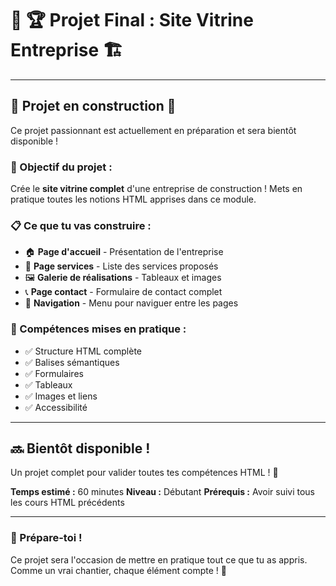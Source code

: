 # 🧱 🏆 Projet Final : Site Vitrine Entreprise 🏗️

---

## 🚧 Projet en construction 🚧

Ce projet passionnant est actuellement en préparation et sera bientôt disponible !

### 🎯 Objectif du projet :

Crée le **site vitrine complet** d'une entreprise de construction ! Mets en pratique toutes les notions HTML apprises dans ce module.

### 📋 Ce que tu vas construire :

- 🏠 **Page d'accueil** - Présentation de l'entreprise
- 📝 **Page services** - Liste des services proposés
- 🖼️ **Galerie de réalisations** - Tableaux et images
- 📞 **Page contact** - Formulaire de contact complet
- 🧭 **Navigation** - Menu pour naviguer entre les pages

### 💪 Compétences mises en pratique :

- ✅ Structure HTML complète
- ✅ Balises sémantiques
- ✅ Formulaires
- ✅ Tableaux
- ✅ Images et liens
- ✅ Accessibilité

---

## 🔜 Bientôt disponible !

Un projet complet pour valider toutes tes compétences HTML ! 🚀

**Temps estimé :** 60 minutes
**Niveau :** Débutant
**Prérequis :** Avoir suivi tous les cours HTML précédents

---

### 💬 Prépare-toi !

Ce projet sera l'occasion de mettre en pratique tout ce que tu as appris. Comme un vrai chantier, chaque élément compte ! 🧱
